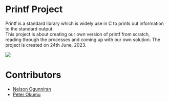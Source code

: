 # Printf Project
Printf is a standard library which is widely use in C to prints out information to the standard output. <br>
This project is about creating our own version of printf from scratch, reading through the processes and coming up with our own solution. The project is created on 24th June, 2023.

<img src="https://camo.githubusercontent.com/1135afb0d4b778d9c925a49f1ba82708891d7131e63c5ac2ef0b011ccf2aed5b/68747470733a2f2f692e696d6775722e636f6d2f536a71495573372e706e67"></img>

# Contributors
- [Nelson Ogunniran](github.com/lordvog)<br>
- [Peter Okumu](github.com/okumup)

